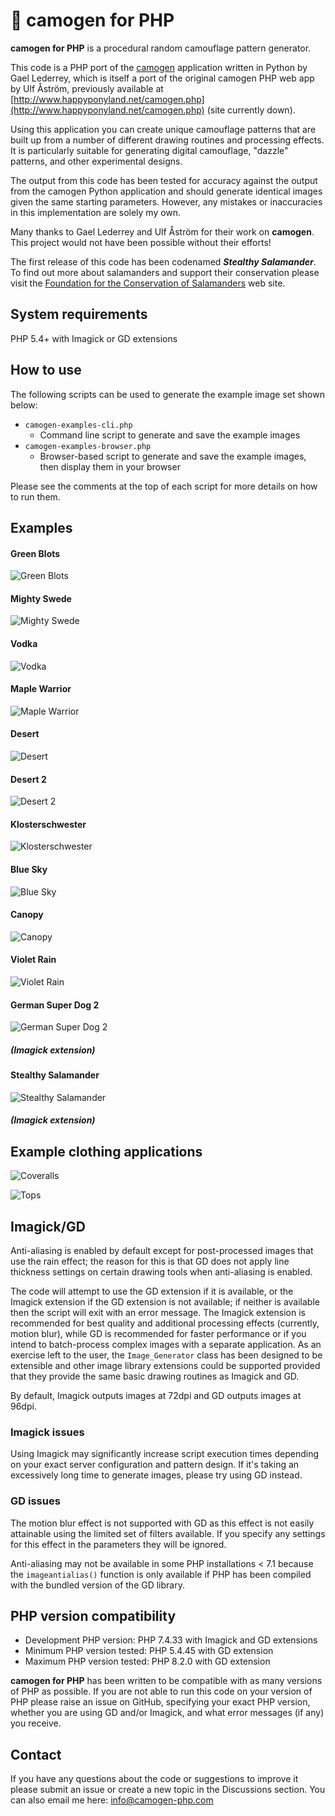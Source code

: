 # 🦎 camogen for PHP

**camogen for PHP** is a procedural random camouflage pattern generator.

This code is a PHP port of the [camogen](https://github.com/glederrey/camogen) application written in Python by Gael Lederrey, which is itself a port of the original camogen PHP web app by Ulf Åström, previously available at [http://www.happyponyland.net/camogen.php](http://www.happyponyland.net/camogen.php) (site currently down).

Using this application you can create unique camouflage patterns that are built up from a number of different drawing routines and processing effects. It is particularly suitable for generating digital camouflage, "dazzle" patterns, and other experimental designs.

The output from this code has been tested for accuracy against the output from the camogen Python application and should generate identical images given the same starting parameters. However, any mistakes or inaccuracies in this implementation are solely my own.

Many thanks to Gael Lederrey and Ulf Åström for their work on **camogen**. This project would not have been possible without their efforts!

The first release of this code has been codenamed **_Stealthy Salamander_**. To find out more about salamanders and support their conservation please visit the [Foundation for the Conservation of Salamanders](https://www.fcsal.org/) web site.

## System requirements

PHP 5.4+ with Imagick or GD extensions

## How to use

The following scripts can be used to generate the example image set shown below:

- `camogen-examples-cli.php`
  - Command line script to generate and save the example images
- `camogen-examples-browser.php`
  - Browser-based script to generate and save the example images, then display them in your browser

Please see the comments at the top of each script for more details on how to run them.

## Examples

#### Green Blots
![Green Blots](./images/green_blots.png)

#### Mighty Swede
![Mighty Swede](./images/mighty_swede.png)

#### Vodka
![Vodka](./images/vodka.png)

#### Maple Warrior
![Maple Warrior](./images/maple_warrior.png)

#### Desert
![Desert](./images/desert.png)

#### Desert 2
![Desert 2](./images/desert_2.png)

#### Klosterschwester
![Klosterschwester](./images/klosterschwester.png)

#### Blue Sky
![Blue Sky](./images/blue_sky.png)

#### Canopy
![Canopy](./images/canopy.png)

#### Violet Rain
![Violet Rain](./images/violet_rain.png)

#### German Super Dog 2
![German Super Dog 2](./images/german_super_dog_2.png)

##### (Imagick extension)

#### Stealthy Salamander
![Stealthy Salamander](./images/stealthy_salamander.png)

##### (Imagick extension)

## Example clothing applications

![Coveralls](./images/camogen-clothing-examples-1.gif)

![Tops](./images/camogen-clothing-examples-2.gif)

## Imagick/GD

Anti-aliasing is enabled by default except for post-processed images that use the rain effect; the reason for this is that GD does not apply line thickness settings on certain drawing tools when anti-aliasing is enabled.

The code will attempt to use the GD extension if it is available, or the Imagick extension if the GD extension is not available; if neither is available then the script will exit with an error message. The Imagick extension is recommended for best quality and additional processing effects (currently, motion blur), while GD is recommended for faster performance or if you intend to batch-process complex images with a separate application. As an exercise left to the user, the `Image_Generator` class has been designed to be extensible and other image library extensions could be supported provided that they provide the same basic drawing routines as Imagick and GD.

By default, Imagick outputs images at 72dpi and GD outputs images at 96dpi.

### Imagick issues

Using Imagick may significantly increase script execution times depending on your exact server configuration and pattern design. If it's taking an excessively long time to generate images, please try using GD instead.

### GD issues

The motion blur effect is not supported with GD as this effect is not easily attainable using the limited set of filters available. If you specify any settings for this effect in the parameters they will be ignored.

Anti-aliasing may not be available in some PHP installations < 7.1 because the `imageantialias()` function is only available if PHP has been compiled with the bundled version of the GD library.

## PHP version compatibility
- Development PHP version: PHP 7.4.33 with Imagick and GD extensions
- Minimum PHP version tested: PHP 5.4.45 with GD extension
- Maximum PHP version tested: PHP 8.2.0 with GD extension

**camogen for PHP** has been written to be compatible with as many versions of PHP as possible. If you are not able to run this code on your version of PHP please raise an issue on GitHub, specifying your exact PHP version, whether you are using GD and/or Imagick, and what error messages (if any) you receive.

## Contact

If you have any questions about the code or suggestions to improve it please submit an issue or create a new topic in the Discussions section. You can also email me here: [info@camogen-php.com](mailto:info@camogen-php.com)
